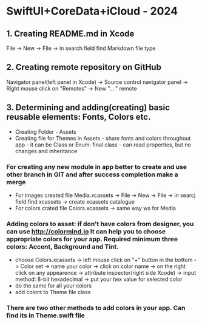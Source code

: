 #  SwiftUI+CoreData+iCloud - 2024

## 1. Creating README.md in Xcode 
File -> New -> File -> in search field find Markdown file type

## 2. Creating remote repository on GitHub
Navigator panel(left panel in Xcode) -> Source control navigator panel -> Right mouse click on "Remotes" -> New "...." remote

## 3. Determining and adding(creating) basic reusable elements: Fonts, Colors etc.
- Creating Folder - Assets
- Creating file for Themes in Assets - share fonts and colors throughout app - it can be Class or Enum: final class - can read properties, but no changes and inheritance

### For creating any new module in app better to create and use other branch in GIT and after success completion make a merge

- For images created file Media.xcassets -> File -> New -> File -> in searcj field find xcassets -> create xcassets catalogue
- For colors crated file Colors.xcassets -> same way ws for Media

### Adding colors to asset: if don't have colors from designer, you can use http://colormind.io It can help you to choose appropriate colors for your app. Required minimum three colors: Accent, Background and Tint.
 
- choose Colors.xcassets -> left mouse click on "+" button in the bottom -> Color set -> name your color
 -> click on color name -> on the right click on any appearence -> attribute inspector(right side Xcode)
 -> input method: 8-bit hexadecimal -> put your hex value for selected color
- do the same for all your colors
- add colors to Theme file class

 ### There are two other methods to add colors in your app. Can find its in Theme.swift file
 
 








